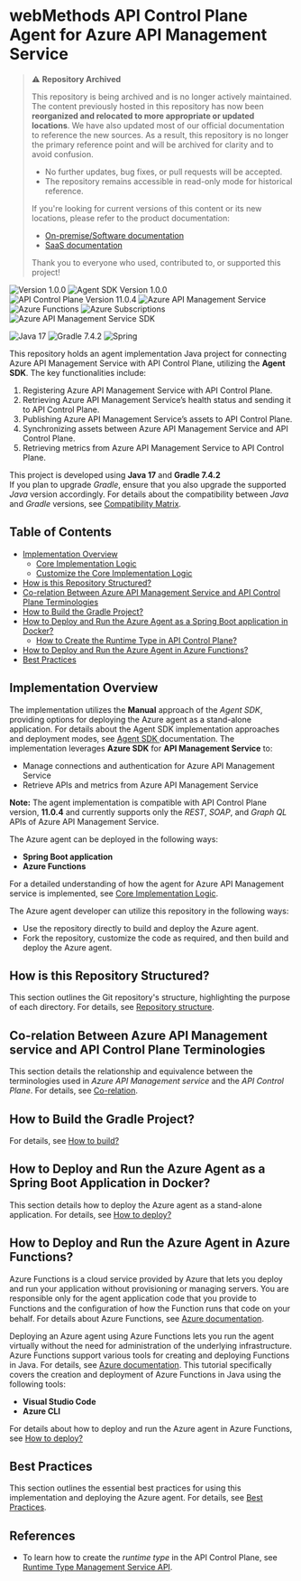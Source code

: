 <!--
  Copyright Super iPaaS Integration LLC, an IBM Company 2024
-->
# **webMethods API Control Plane Agent for Azure API Management Service**

> ⚠️ **Repository Archived**  
>
> This repository is being archived and is no longer actively maintained.
> The content previously hosted in this repository has now been **reorganized and relocated to more appropriate or updated locations**.
> We have also updated most of our official documentation to reference the new sources.
> As a result, this repository is no longer the primary reference point and will be archived for clarity and to avoid confusion.
>
> - No further updates, bug fixes, or pull requests will be accepted.  
> - The repository remains accessible in read-only mode for historical reference.  
>
> If you're looking for current versions of this content or its new locations, please refer to the product documentation:
> - [On-premise/Software documentation](https://www.ibm.com/docs/en/wm-api-control-plane/11.1.0)
> - [SaaS documentation](https://www.ibm.com/docs/en/wm-api-control-plane-saas/11.1.0)
>
> Thank you to everyone who used, contributed to, or supported this project!


![Version 1.0.0](https://img.shields.io/badge/Version-1.0.0-blue)
![Agent SDK Version 1.0.0](https://img.shields.io/badge/Agent_SDK-1.0.0-green)
![API Control Plane Version 11.0.4](https://img.shields.io/badge/API_Control_Plane-11.0.4-purple)
![Azure API Management Service](https://img.shields.io/badge/Azure-API_Management_Service-blue)
![Azure Functions](https://img.shields.io/badge/Azure-Functions-red)
![Azure Subscriptions](https://img.shields.io/badge/Azure-Subscriptions-yellow)
![Azure API Management Service SDK](https://img.shields.io/badge/Azure-API_Management_Service_SDK-purple)
<br>

![Java 17](https://img.shields.io/badge/Java-17-orange?style=for-the-badge&logo=java&logoColor=white)
![Gradle 7.4.2](https://img.shields.io/badge/Gradle-7.4.2-DD0031?style=for-the-badge&logo=java&logoColor=white)
![Spring](https://img.shields.io/badge/Spring-6DB33F?style=for-the-badge&logo=spring&logoColor=white)

This repository holds an agent implementation Java project for connecting Azure API Management Service with API Control Plane, utilizing the **Agent SDK**. The key functionalities include:

1.  Registering Azure API Management Service with API Control Plane.
2.	Retrieving Azure API Management Service’s health status and sending it to API Control Plane.
3.	Publishing Azure API Management Service’s assets to API Control Plane.
4.	Synchronizing assets between Azure API Management Service and API Control Plane.
5.	Retrieving metrics from Azure API Management Service to API Control Plane.

This project is developed using **Java 17** and **Gradle 7.4.2**<br>
If you plan to upgrade *Gradle*, ensure that you also upgrade the supported *Java* version accordingly. For details about the compatibility between *Java* and *Gradle* versions, see [Compatibility Matrix](https://docs.gradle.org/current/userguide/compatibility.html).


## Table of Contents
- [Implementation Overview](#implementation-overview)
  - [Core Implementation Logic](docs/core-logic.md)
  - [Customize the Core Implementation Logic](common/)
- [How is this Repository Structured?](docs/repo-structure.md)
- [Co-relation Between Azure API Management Service and API Control Plane Terminologies](docs/corelation.md)
- [How to Build the Gradle Project?](devops/)
- [How to Deploy and Run the Azure Agent as a Spring Boot application in Docker?](application/)
  - [How to Create the Runtime Type in API Control Plane?](docs/runtime_service_mgmt_api.md)
- [How to Deploy and Run the Azure Agent in Azure Functions?](functions/)
- [Best Practices](docs/best-practices.md)



## **Implementation Overview**

The implementation utilizes the **Manual** approach of the *Agent SDK*, providing options for deploying the Azure agent as a stand-alone application. For details about the Agent SDK implementation approaches and deployment modes, see [Agent SDK ](https://docs.webmethods.io/apicontrolplane/agent_sdk/chapter2wco/#gsc.tab=0) documentation. 
The implementation leverages **Azure SDK** for **API Management Service** to:
- Manage connections and authentication for Azure API Management Service
- Retrieve APIs and metrics from  Azure API Management Service

**Note:**  The agent implementation is compatible with API Control Plane version, **11.0.4** and currently supports only the *REST*, *SOAP*, and *Graph QL* APIs of Azure API Management Service.

The Azure agent can be deployed in the following ways:

- **Spring Boot application**
- **Azure Functions**<br>

For a detailed understanding of how the agent for Azure API Management service is implemented, see [Core Implementation Logic](docs/core-logic.md).

The Azure agent developer can utilize this repository in the following ways:
 
- Use the repository directly to build and deploy the Azure agent.
- Fork the repository, customize the code as required, and then build and deploy the Azure agent.



## How is this Repository Structured?

This section outlines the Git repository's structure, highlighting the purpose of each directory. For details, see [Repository structure](docs/repo-structure.md).



## Co-relation Between Azure API Management service and API Control Plane Terminologies

This section details the relationship and equivalence between the terminologies used in *Azure API Management service* and the *API Control Plane*.  For details, see [Co-relation](docs/corelation.md).


## How to Build the Gradle Project?

For details, see [How to build?](devops/)


## How to Deploy and Run the Azure Agent as a Spring Boot Application in Docker?

This section details how to deploy the Azure agent as a stand-alone application. For details, see [How to deploy?](application/)


## How to Deploy and Run the Azure Agent in Azure Functions?

Azure Functions is a cloud service provided by Azure that lets you deploy and run your application without provisioning or managing servers. You are responsible only for the agent application code that you provide to Functions and the conﬁguration of how the Function runs that code on your behalf. For details about Azure Functions, see [Azure documentation]( https://learn.microsoft.com/en-us/azure/azure-functions/).

Deploying an Azure agent using Azure Functions lets you run the agent virtually without the need for administration of the underlying infrastructure. 
Azure Functions support various tools for creating and deploying Functions in Java. For details, see [Azure documentation](https://learn.microsoft.com/en-us/azure/azure-functions/create-first-function-vs-code-java). This tutorial specifically covers the creation and deployment of Azure Functions in Java using the following tools:
- **Visual Studio Code**
- **Azure CLI**

For details about how to deploy and run the Azure agent in Azure Functions, see [How to deploy?](functions/)

## Best Practices
This section outlines the essential best practices for using this implementation and deploying the Azure agent. For details, see [Best Practices](docs/best-practices.md).

## References
- To learn how to create the *runtime type* in the API Control Plane, see [Runtime Type Management Service API](docs/runtime_service_mgmt_api.md).
